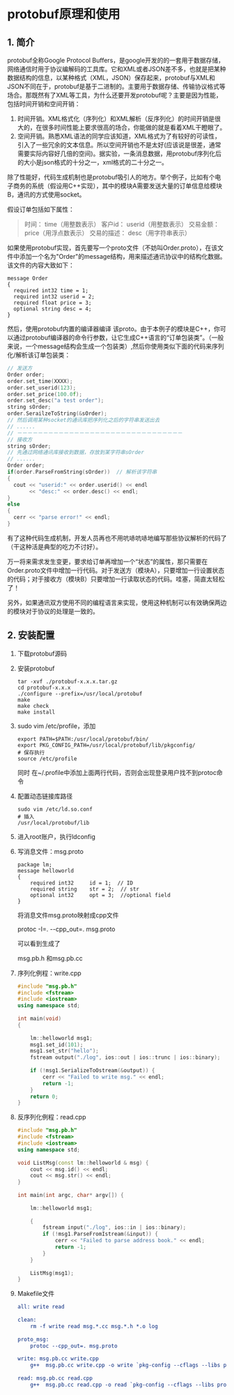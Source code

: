 # protobuf原理和使用

## 1. 简介

protobuf全称Google Protocol Buffers，是google开发的的一套用于数据存储，网络通信时用于协议编解码的工具库。它和XML或者JSON差不多，也就是把某种数据结构的信息，以某种格式（XML，JSON）保存起来，protobuf与XML和JSON不同在于，protobuf是基于二进制的。主要用于数据存储、传输协议格式等场合。那既然有了XML等工具，为什么还要开发protobuf呢？主要是因为性能，包括时间开销和空间开销：

1. 时间开销。XML格式化（序列化）和XML解析（反序列化）的时间开销是很大的，在很多时间性能上要求很高的场合，你能做的就是看着XML干瞪眼了。
2. 空间开销。熟悉XML语法的同学应该知道，XML格式为了有较好的可读性，引入了一些冗余的文本信息。所以空间开销也不是太好(应该说是很差，通常需要实际内容好几倍的空间)。据实验，一条消息数据，用protobuf序列化后的大小是json格式的十分之一，xml格式的二十分之一。

除了性能好，代码生成机制也是protobuf吸引人的地方。举个例子，比如有个电子商务的系统（假设用C++实现），其中的模块A需要发送大量的订单信息给模块B，通讯的方式使用socket。

假设订单包括如下属性：

> 时间：			time（用整数表示）
> 客户id：		userid（用整数表示）
> 交易金额：		price（用浮点数表示）
> 交易的描述：	desc（用字符串表示）

如果使用protobuf实现，首先要写一个proto文件（不妨叫Order.proto），在该文件中添加一个名为"Order"的message结构，用来描述通讯协议中的结构化数据。该文件的内容大致如下：

```
message Order
{
  required int32 time = 1;
  required int32 userid = 2;
  required float price = 3;
  optional string desc = 4;
}
```

然后，使用protobuf内置的编译器编译 该proto。由于本例子的模块是C++，你可以通过protobuf编译器的命令行参数，让它生成C++语言的“订单包装类”。（一般来说，一个message结构会生成一个包装类）,然后你使用类似下面的代码来序列化/解析该订单包装类：

```cpp
// 发送方
Order order;
order.set_time(XXXX);
order.set_userid(123);
order.set_price(100.0f);
order.set_desc("a test order");
string sOrder;
order.SerailzeToString(&sOrder);
// 然后调用某种socket的通讯库把序列化之后的字符串发送出去
// ......
// －－－－－－－－－－－－－－－－－－－－－－－－－－－－－－－－
// 接收方
string sOrder;
// 先通过网络通讯库接收到数据，存放到某字符串sOrder
// ......
Order order;
if(order.ParseFromString(sOrder))  // 解析该字符串
{
  cout << "userid:" << order.userid() << endl
       << "desc:" << order.desc() << endl;
}
else
{
  cerr << "parse error!" << endl;
}
```

有了这种代码生成机制，开发人员再也不用吭哧吭哧地编写那些协议解析的代码了（干这种活是典型的吃力不讨好）。

万一将来需求发生变更，要求给订单再增加一个“状态”的属性，那只需要在Order.proto文件中增加一行代码。对于发送方（模块A），只要增加一行设置状态的代码；对于接收方（模块B）只要增加一行读取状态的代码。哇塞，简直太轻松了！

另外，如果通讯双方使用不同的编程语言来实现，使用这种机制可以有效确保两边的模块对于协议的处理是一致的。

## 2. 安装配置

1. 下载protobuf源码

2. 安装protobuf

   ```shell
   tar -xvf ./protobuf-x.x.x.tar.gz
   cd protobuf-x.x.x
   ./configure --prefix=/usr/local/protobuf
   make
   make check
   make install
   ```

3. sudo vim /etc/profile，添加

   ```shell
   export PATH=$PATH:/usr/local/protobuf/bin/
   export PKG_CONFIG_PATH=/usr/local/protobuf/lib/pkgconfig/
   # 保存执行
   source /etc/profile
   ```

   同时 在~/.profile中添加上面两行代码，否则会出现登录用户找不到protoc命令

4. 配置动态链接库路径

   ```shell
   sudo vim /etc/ld.so.conf
   # 插入
   /usr/local/protobuf/lib
   ```

5. 进入root账户，执行ldconfig

6. 写消息文件：msg.proto

   ```
   package lm;   
   message helloworld   
   {   
       required int32     id = 1;  // ID     
       required string    str = 2;  // str    
       optional int32     opt = 3;  //optional field   
   }  
   ```

   将消息文件msg.proto映射成cpp文件

   protoc -I=. --cpp_out=. msg.proto

   可以看到生成了

   msg.pb.h 和msg.pb.cc

7. 序列化例程：write.cpp

   ```cpp
   #include "msg.pb.h"  
   #include <fstream>  
   #include <iostream>  
   using namespace std;  
     
   int main(void)   
   {   
     
       lm::helloworld msg1;   
       msg1.set_id(101);   
       msg1.set_str("hello");   
       fstream output("./log", ios::out | ios::trunc | ios::binary);   
     
       if (!msg1.SerializeToOstream(&output)) {   
           cerr << "Failed to write msg." << endl;   
           return -1;   
       }          
       return 0;   
   }  
   ```

8. 反序列化例程：read.cpp

   ```cpp
   #include "msg.pb.h"  
   #include <fstream>  
   #include <iostream>  
   using namespace std;  
     
   void ListMsg(const lm::helloworld & msg) {    
       cout << msg.id() << endl;   
       cout << msg.str() << endl;   
   }   
     
   int main(int argc, char* argv[]) {   
     
       lm::helloworld msg1;   
     
       {   
           fstream input("./log", ios::in | ios::binary);   
           if (!msg1.ParseFromIstream(&input)) {   
               cerr << "Failed to parse address book." << endl;   
               return -1;   
           }         
       }   
     
       ListMsg(msg1);   
   }  
   ```

9. Makefile文件

   ```cmake
   all: write read  
     
   clean:  
       rm -f write read msg.*.cc msg.*.h *.o log  
     
   proto_msg:  
       protoc --cpp_out=. msg.proto  
       
   write: msg.pb.cc write.cpp  
       g++  msg.pb.cc write.cpp -o write `pkg-config --cflags --libs protobuf`  
     
   read: msg.pb.cc read.cpp  
       g++  msg.pb.cc read.cpp -o read `pkg-config --cflags --libs protobuf` 
   ```

   ​



